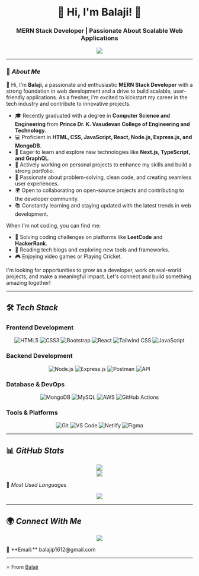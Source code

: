 <h1 align="center">🚀 Hi, I'm Balaji! 👋</h1>
<h3 align="center">MERN Stack Developer | Passionate About Scalable Web Applications</h3>

<p align="center">
  <img src="https://readme-typing-svg.herokuapp.com?font=Fira+Code&size=22&duration=4000&color=36BCF7&center=true&vCenter=true&width=500&lines=🚀+Hi,+I'm+Balaji!;💻+Full-Stack+MERN+Developer;⚡+Building+Scalable+Web+Apps">
</p>


---

### 🌱 *About Me*

👋 Hi, I'm **Balaji**, a passionate and enthusiastic **MERN Stack Developer** with a strong foundation in web development and a drive to build scalable, user-friendly applications. As a fresher, I'm excited to kickstart my career in the tech industry and contribute to innovative projects.

- 🎓 Recently graduated with a degree in **Computer Science and Engineering** from **Prince Dr. K. Vasudevan College of Engineering and Technology**.  
- 💻 Proficient in **HTML, CSS, JavaScript, React, Node.js, Express.js, and MongoDB**.  
- 🌟 Eager to learn and explore new technologies like **Next.js, TypeScript, and GraphQL**.  
- 🚀 Actively working on personal projects to enhance my skills and build a strong portfolio.  
- 🔧 Passionate about problem-solving, clean code, and creating seamless user experiences.  
- 🌍 Open to collaborating on open-source projects and contributing to the developer community.  
- 📚 Constantly learning and staying updated with the latest trends in web development.  

When I'm not coding, you can find me:  
- 🧠 Solving coding challenges on platforms like **LeetCode** and **HackerRank**.  
- 📖 Reading tech blogs and exploring new tools and frameworks.  
- 🎮 Enjoying video games or Playing Cricket.  

I'm looking for opportunities to grow as a developer, work on real-world projects, and make a meaningful impact. Let's connect and build something amazing together!  

---

## 🛠 *Tech Stack*

### **Frontend Development**
<p align="center">
  <img src="https://img.shields.io/badge/HTML5-E34F26?style=for-the-badge&logo=html5&logoColor=white" alt="HTML5" />
  <img src="https://img.shields.io/badge/CSS3-1572B6?style=for-the-badge&logo=css3&logoColor=white" alt="CSS3" />
  <img src="https://img.shields.io/badge/Bootstrap-7952B3?style=for-the-badge&logo=bootstrap&logoColor=white" alt="Bootstrap" />
  <img src="https://img.shields.io/badge/React-61DAFB?style=for-the-badge&logo=react&logoColor=black" alt="React" />
  <img src="https://img.shields.io/badge/TailwindCSS-38B2AC?style=for-the-badge&logo=tailwind-css&logoColor=white" alt="Tailwind CSS" />
  <img src="https://img.shields.io/badge/JavaScript-F7DF1E?style=for-the-badge&logo=javascript&logoColor=black" alt="JavaScript" />
</p>

### **Backend Development**
<p align="center">
  <img src="https://img.shields.io/badge/Node.js-339933?style=for-the-badge&logo=nodedotjs&logoColor=white" alt="Node.js" />
  <img src="https://img.shields.io/badge/Express.js-000000?style=for-the-badge&logo=express&logoColor=white" alt="Express.js" />
  <img src="https://img.shields.io/badge/Postman-FF6C37?style=for-the-badge&logo=postman&logoColor=white" alt="Postman" />
  <img src="https://img.shields.io/badge/API-FF6C37?style=for-the-badge&logo=api&logoColor=white" alt="API" />
</p>

### **Database & DevOps**
<p align="center">
  <img src="https://img.shields.io/badge/MongoDB-4EA94B?style=for-the-badge&logo=mongodb&logoColor=white" alt="MongoDB" />
  <img src="https://img.shields.io/badge/MySQL-4479A1?style=for-the-badge&logo=mysql&logoColor=white" alt="MySQL" />
  <img src="https://img.shields.io/badge/AWS-232F3E?style=for-the-badge&logo=amazon-aws&logoColor=white" alt="AWS" />
  <img src="https://img.shields.io/badge/GitHub_Actions-2088FF?style=for-the-badge&logo=github-actions&logoColor=white" alt="GitHub Actions" />
</p>

### **Tools & Platforms**
<p align="center">
  <img src="https://img.shields.io/badge/Git-F05032?style=for-the-badge&logo=git&logoColor=white" alt="Git" />
  <img src="https://img.shields.io/badge/VS_Code-007ACC?style=for-the-badge&logo=visual-studio-code&logoColor=white" alt="VS Code" />
  <img src="https://img.shields.io/badge/Netlify-00C7B7?style=for-the-badge&logo=netlify&logoColor=white" alt="Netlify" />
  <img src="https://img.shields.io/badge/Figma-F24E1E?style=for-the-badge&logo=figma&logoColor=white" alt="Figma" />
</p>

---

## 📊 *GitHub Stats*
<p align="center">
  <img src="https://github-readme-stats.vercel.app/api?username=Balaji-bj45&show_icons=true&theme=radical" />
  <br>
  <img src="https://github-readme-streak-stats.herokuapp.com/?user=Balaji-bj45&theme=radical" />
</p>

📌 *Most Used Languages*  
<p align="center">
  <img src="https://github-readme-stats.vercel.app/api/top-langs/?username=Balaji-bj45&layout=compact&theme=radical" />
</p>

---

## 🌍 *Connect With Me*
<p align="center">
  <a href="https://www.linkedin.com/in/balaji-p-463168287" target="_blank">
    <img src="https://img.shields.io/badge/LinkedIn-0A66C2?style=for-the-badge&logo=linkedin&logoColor=white" />
  </a>
  </p>
  📧 **Email:** balajip1612@gmail.com

---

⭐️ From [Balaji](https://github.com/Balaji-bj45)
